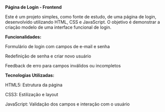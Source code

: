 <b>Página de Login - Frontend</b>


Este é um projeto simples, como fonte de estudo, de uma página de login, desenvolvido utilizando HTML, CSS e JavaScript. O objetivo é demonstrar a criação modelo de uma interface funcional de login.

<b>Funcionalidades:</b>

Formulário de login com campos de e-mail e senha

Redefinição de senha e criar novo usuário

Feedback de erro para campos inválidos ou incompletos

<b>Tecnologias Utilizadas:</b>

HTML5: Estrutura da página

CSS3: Estilização e layout

JavaScript: Validação dos campos e interação com o usuário

